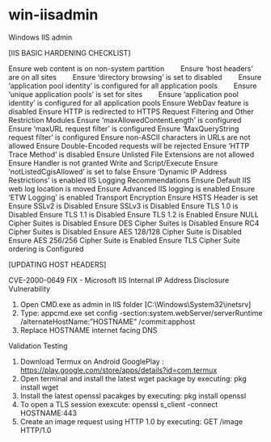 # win-iisadmin
Windows IIS admin

[IIS BASIC HARDENING CHECKLIST]  

Ensure web content is on non-system partition  
Ensure ‘host headers’ are on all sites  
Ensure ‘directory browsing’ is set to disabled  
Ensure ‘application pool identity’ is configured for all application pools  
Ensure ‘unique application pools’ is set for sites  
Ensure ‘application pool identity’ is configured for all application pools
Ensure WebDav feature is disabled Ensure HTTP is redirected to HTTPS
Request Filtering and Other Restriction Modules
Ensure ‘maxAllowedContentLength’ is configured
Ensure ‘maxURL request filter’ is configured
Ensure ‘MaxQueryString request filter’ is configured
Ensure non-ASCII characters in URLs are not allowed
Ensure Double-Encoded requests will be rejected
Ensure ‘HTTP Trace Method’ is disabled
Ensure Unlisted File Extensions are not allowed
Ensure Handler is not granted Write and Script/Execute
Ensure ‘notListedCgisAllowed’ is set to false
Ensure ‘Dynamic IP Address Restrictions’ is enabled
IIS Logging Recommendations
Ensure Default IIS web log location is moved
Ensure Advanced IIS logging is enabled
Ensure ‘ETW Logging’ is enabled
Transport Encryption
Ensure HSTS Header is set
Ensure SSLv2 is Disabled
Ensure SSLv3 is Disabled
Ensure TLS 1.0 is Disabled
Ensure TLS 1.1 is Disabled
Ensure TLS 1.2 is Enabled
Ensure NULL Cipher Suites is Disabled
Ensure DES Cipher Suites is Disabled
Ensure RC4 Cipher Suites is Disabled
Ensure AES 128/128 Cipher Suite is Disabled
Ensure AES 256/256 Cipher Suite is Enabled
Ensure TLS Cipher Suite ordering is Configured

[UPDATING HOST HEADERS]

CVE-2000-0649 FIX - Microsoft IIS Internal IP Address Disclosure Vulnerability

1. Open CMD.exe as admin in IIS folder [C:\Windows\System32\inetsrv]
2. Type: appcmd.exe set config -section:system.webServer/serverRuntime /alternateHostName:”HOSTNAME”  /commit:apphost
3. Replace HOSTNAME internet facing DNS

Validation Testing

1. Download Termux on Android GooglePlay : https://play.google.com/store/apps/details?id=com.termux
2. Open terminal and install the latest wget package by executing: pkg install wget
3. Install the latest openssl pacakges by executing: pkg install openssl
4. To open a TLS session exexcute: openssl s_client -connect HOSTNAME:443
5. Create an image request using HTTP 1.0 by executing: GET /image HTTP/1.0

